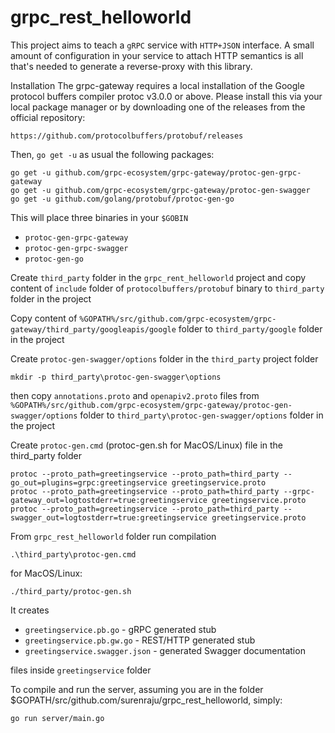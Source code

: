 # grpc_rest_helloworld

This project aims to teach a ```gRPC``` service with ```HTTP+JSON``` interface. A small amount of configuration in your service to attach HTTP semantics is all that's needed to generate a reverse-proxy with this library.

Installation
The grpc-gateway requires a local installation of the Google protocol buffers compiler protoc v3.0.0 or above. Please install this via your local package manager or by downloading one of the releases from the official repository:

```https://github.com/protocolbuffers/protobuf/releases```

Then, ```go get -u``` as usual the following packages:
```
go get -u github.com/grpc-ecosystem/grpc-gateway/protoc-gen-grpc-gateway
go get -u github.com/grpc-ecosystem/grpc-gateway/protoc-gen-swagger
go get -u github.com/golang/protobuf/protoc-gen-go
```
This will place three binaries in your ```$GOBIN```

- ```protoc-gen-grpc-gateway```
- ```protoc-gen-grpc-swagger```
- ```protoc-gen-go```

Create ```third_party``` folder in the ```grpc_rent_helloworld``` project and copy content of ```include``` folder of ```protocolbuffers/protobuf``` binary to ```third_party``` folder in the project

Copy content of ```%GOPATH%/src/github.com/grpc-ecosystem/grpc-gateway/third_party/googleapis/google``` folder to ```third_party/google``` folder in the project

Create ```protoc-gen-swagger/options``` folder in the ```third_party``` project folder 

```
mkdir -p third_party\protoc-gen-swagger\options
```

then copy ```annotations.proto``` and ```openapiv2.proto``` files from ```%GOPATH%/src/github.com/grpc-ecosystem/grpc-gateway/protoc-gen-swagger/options``` folder to ```third_party\protoc-gen-swagger/options``` folder in the project


Create ```protoc-gen.cmd``` (protoc-gen.sh for MacOS/Linux) file in the third_party folder
```
protoc --proto_path=greetingservice --proto_path=third_party --go_out=plugins=grpc:greetingservice greetingservice.proto
protoc --proto_path=greetingservice --proto_path=third_party --grpc-gateway_out=logtostderr=true:greetingservice greetingservice.proto
protoc --proto_path=greetingservice --proto_path=third_party --swagger_out=logtostderr=true:greetingservice greetingservice.proto
```

From ```grpc_rest_helloworld``` folder run compilation
```
.\third_party\protoc-gen.cmd
```

for MacOS/Linux:
```
./third_party/protoc-gen.sh
```
It creates 

- ```greetingservice.pb.go``` - gRPC generated stub
- ```greetingservice.pb.gw.go``` - REST/HTTP generated stub
- ```greetingservice.swagger.json``` - generated Swagger documentation 

files inside ```greetingservice``` folder


To compile and run the server, assuming you are in the folder $GOPATH/src/github.com/surenraju/grpc_rest_helloworld, simply:
```
go run server/main.go
```
